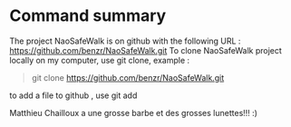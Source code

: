 # Command summary

The project NaoSafeWalk is on github with the following URL : https://github.com/benzr/NaoSafeWalk.git
To clone NaoSafeWalk project locally on my computer, use git clone, example :
> git clone https://github.com/benzr/NaoSafeWalk.git

to add a file to github , use git add

Matthieu Chailloux a une grosse barbe et des grosses lunettes!!! :)
